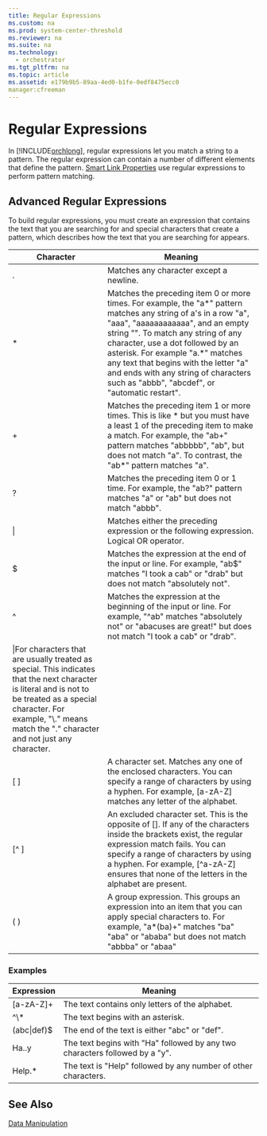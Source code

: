 ```yaml
---
title: Regular Expressions
ms.custom: na
ms.prod: system-center-threshold
ms.reviewer: na
ms.suite: na
ms.technology: 
  - orchestrator
ms.tgt_pltfrm: na
ms.topic: article
ms.assetid: e179b9b5-89aa-4ed0-b1fe-0edf8475ecc0
manager:cfreeman
---
```

# Regular Expressions
In [!INCLUDE[orchlong](../../orch/deploy//orchlong_md.md)], regular expressions let you match a string to a pattern. The regular expression can contain a number of different elements that define the pattern. [Smart Link Properties](assetId:///334614e1-4192-46b5-868b-13d4d61b9fcb) use regular expressions to perform pattern matching.  
  
## Advanced Regular Expressions  
To build regular expressions, you must create an expression that contains the text that you are searching for and special characters that create a pattern, which describes how the text that you are searching for appears.  
  
|Character|Meaning|  
|-------------|-----------|  
|.|Matches any character except a newline.|  
|\*|Matches the preceding item 0 or more times. For example, the "a\*" pattern matches any string of a's in a row "a", "aaa", "aaaaaaaaaaaa", and an empty string "". To match any string of any character, use a dot followed by an asterisk. For example "a.\*" matches any text that begins with the letter "a" and ends with any string of characters such as "abbb", "abcdef", or "automatic restart".|  
|\+|Matches the preceding item 1 or more times. This is like \* but you must have a least 1 of the preceding item to make a match. For example, the "ab\+" pattern matches "abbbbb", "ab", but does not match "a". To contrast, the "ab\*" pattern matches "a".|  
|?|Matches the preceding item 0 or 1 time. For example, the "ab?" pattern matches "a" or "ab" but does not match "abbb".|  
|&#124;|Matches either the preceding expression or the following expression. Logical OR operator.|  
|$|Matches the expression at the end of the input or line. For example, "ab$" matches "I took a cab" or "drab" but does not match "absolutely not".|  
|^|Matches the expression at the beginning of the input or line. For example, "^ab" matches "absolutely not" or "abacuses are great\!" but does not match "I took a cab" or "drab".|  
|\\|For characters that are usually treated as special. This indicates that the next character is literal and is not to be treated as a special character. For example, "\\." means match the "." character and not just any character.|  
|\[ \]|A character set. Matches any one of the enclosed characters. You can specify a range of characters by using a hyphen. For example, \[a\-zA\-Z\] matches any letter of the alphabet.|  
|\[^ \]|An excluded character set. This is the opposite of \[\]. If any of the characters inside the brackets exist, the regular expression match fails. You can specify a range of characters by using a hyphen. For example, \[^a\-zA\-Z\] ensures that none of the letters in the alphabet are present.|  
|\( \)|A group expression. This groups an expression into an item that you can apply special characters to. For example, "a\*\(ba\)\+" matches "ba" "aba" or "ababa" but does not match "abbba" or "abaa"|  
  
### Examples  
  
|Expression|Meaning|  
|--------------|-----------|  
|\[a\-zA\-Z\]\+|The text contains only letters of the alphabet.|  
|^\\\*|The text begins with an asterisk.|  
|\(abc&#124;def\)$|The end of the text is either "abc" or "def".|  
|Ha..y|The text begins with "Ha" followed by any two characters followed by a "y".|  
|Help.\*|The text is "Help" followed by any number of other characters.|  
  
## See Also  
[Data Manipulation](../../orch/manage/Data-Manipulation.md)  
  
